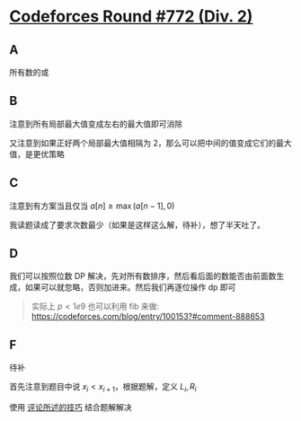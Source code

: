 # [Codeforces Round #772 (Div. 2)](https://codeforces.com/contest/1635)

## A

所有数的或

## B

注意到所有局部最大值变成左右的最大值即可消除

又注意到如果正好两个局部最大值相隔为 2，那么可以把中间的值变成它们的最大值，是更优策略

## C

注意到有方案当且仅当 $a[n] \geq \max(a[n - 1], 0)$

我读题读成了要求次数最少（如果是这样这么解，待补），想了半天吐了。

## D

我们可以按照位数 DP 解决，先对所有数排序，然后看后面的数能否由前面数生成，如果可以就忽略，否则加进来。然后我们再逐位操作 dp 即可

> 实际上 $p < 1e9$ 也可以利用 fib 来做: <https://codeforces.com/blog/entry/100153?#comment-888653>


## F

待补

首先注意到题目中说 $x_i < x_{i + 1}$，根据题解，定义 $L_i, R_i$

使用 [评论所述的技巧](https://codeforces.com/blog/entry/100153?#comment-888831) 结合题解解决